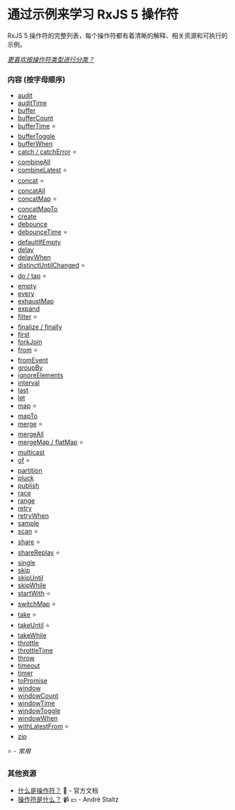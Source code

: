 # 通过示例来学习 RxJS 5 操作符

RxJS 5 操作符的完整列表，每个操作符都有着清晰的解释、相关资源和可执行的示例。

*[更喜欢按操作符类型进行分类？](README.md)*

### 内容 (按字母顺序)

- [audit](filtering/audit.md)
- [auditTime](filtering/audittime.md)
- [buffer](transformation/buffer.md)
- [bufferCount](transformation/buffercount.md)
- [bufferTime](transformation/buffertime.md) :star:
- [bufferToggle](transformation/buffertoggle.md)
- [bufferWhen](transformation/bufferwhen.md)
- [catch / catchError](error_handling/catch.md) :star:
- [combineAll](combination/combineall.md)
- [combineLatest](combination/combinelatest.md) :star:
- [concat](combination/concat.md) :star:
- [concatAll](combination/concatall.md)
- [concatMap](transformation/concatmap.md) :star:
- [concatMapTo](transformation/concatmapto.md)
- [create](creation/create.md)
- [debounce](filtering/debounce.md)
- [debounceTime](filtering/debouncetime.md) :star:
- [defaultIfEmpty](conditional/defaultifempty.md)
- [delay](utility/delay.md)
- [delayWhen](utility/delaywhen.md)
- [distinctUntilChanged](filtering/distinctuntilchanged.md) :star:
- [do / tap](utility/do.md) :star:
- [empty](creation/empty.md)
- [every](conditional/every.md)
- [exhaustMap](transformation/exhaustmap.md)
- [expand](transformation/expand.md)
- [filter](filtering/filter.md) :star:
- [finalize / finally](utility/finalize.md)
- [first](filtering/first.md)
- [forkJoin](combination/forkjoin.md)
- [from](creation/from.md) :star:
- [fromEvent](creation/fromevent.md)
- [groupBy](transformation/groupby.md)
- [ignoreElements](filtering/ignoreelements.md)
- [interval](creation/interval.md)
- [last](filtering/last.md)
- [let](utility/let.md)
- [map](transformation/map.md) :star:
- [mapTo](transformation/mapto.md)
- [merge](combination/merge.md) :star:
- [mergeAll](combination/mergeall.md)
- [mergeMap / flatMap](transformation/mergemap.md) :star:
- [multicast](multicasting/multicast.md)
- [of](creation/of.md) :star:
- [partition](transformation/partition.md)
- [pluck](transformation/pluck.md)
- [publish](multicasting/publish.md)
- [race](combination/race.md)
- [range](creation/range.md)
- [retry](error_handling/retry.md)
- [retryWhen](error_handling/retrywhen.md)
- [sample](filtering/sample.md)
- [scan](transformation/scan.md) :star:
- [share](multicasting/share.md) :star:
- [shareReplay](multicasting/sharereplay.md) :star:
- [single](filtering/single.md)
- [skip](filtering/skip.md)
- [skipUntil](filtering/skipuntil.md)
- [skipWhile](filtering/skipwhile.md)
- [startWith](combination/startwith.md) :star:
- [switchMap](transformation/switchmap.md) :star:
- [take](filtering/take.md) :star:
- [takeUntil](filtering/takeuntil.md) :star:
- [takeWhile](filtering/takewhile.md)
- [throttle](filtering/throttle.md)
- [throttleTime](filtering/throttletime.md)
- [throw](creation/throw.md)
- [timeout](utilit/timeout.md)
- [timer](creation/timer.md)
- [toPromise](utility/topromise.md)
- [window](transformation/window.md)
- [windowCount](transformation/windowcount.md)
- [windowTime](transformation/windowtime.md)
- [windowToggle](transformation/windowtoggle.md)
- [windowWhen](transformation/windowwhen.md)
- [withLatestFrom](combination/withlatestfrom.md) :star:
- [zip](combination/zip.md)

:star: - *常用*

### 其他资源

* [什么是操作符？](https://cn.rx.js.org/manual/overview.html#29) :newspaper: - 官方文档
* [操作符是什么？](https://egghead.io/lessons/rxjs-what-rxjs-operators-are) :video_camera: :dollar: - André Staltz
